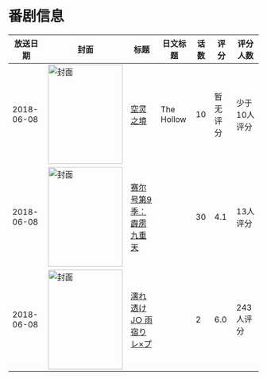 # 番剧信息

|放送日期|封面|标题|日文标题|话数|评分|评分人数|
|---|---|---|---|---|---|---|
|2018-06-08|<img src="https://lain.bgm.tv/pic/cover/c/4f/4a/264321_sOR68.jpg" alt="封面" style="width:150px;height:200px;object-fit:cover;">|[空灵之境](https://bangumi.tv/subject/264321)|The Hollow|10|暂无评分|少于10人评分|
|2018-06-08|<img src="https://lain.bgm.tv/pic/cover/c/7c/2a/249069_bi4MS.jpg" alt="封面" style="width:150px;height:200px;object-fit:cover;">|[赛尔号第9季：霹雳九重天](https://bangumi.tv/subject/249069)||30|4.1|13人评分|
|2018-06-08|<img src="https://bangumi.tv/img/no_icon_subject.png" alt="封面" style="width:150px;height:200px;object-fit:cover;">|[濡れ透けJ○ 雨宿りレ×プ](https://bangumi.tv/subject/249674)||2|6.0|243人评分|
